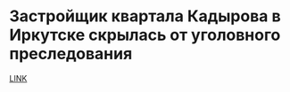# Застройщик квартала Кадырова в Иркутске скрылась от уголовного преследования



[LINK](https://varlamov.ru/2026743.html)
